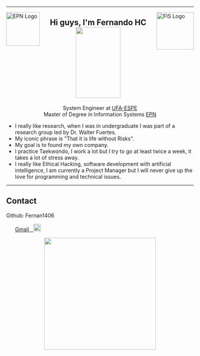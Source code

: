 
<hr>

<img align="left" width="90px" alt="EPN Logo" src="https://upload.wikimedia.org/wikipedia/commons/8/8c/Escudo_de_la_Escuela_Polit%C3%A9cnica_Nacional.png"/>

<img align="right" width="100px" alt="FIS Logo" src="https://fis.epn.edu.ec/images/logo-FIS-sin-fondo.png"/>

<h2 align= "center">
  Hi guys, I'm Fernando HC
  <br>
  
  <img src="https://i.pinimg.com/564x/9f/49/32/9f4932fb49982f5760e569515e0bdcfc.jpg" width="120px" height="190px">
</h2>

<p align = "center">
  System Engineer at <a href = "https://www.espe.edu.ec"> UFA-ESPE </a> </br>
  Master of Degree in Information Systems <a href = "https://www.epn.edu.ec"> EPN </a> 

</p>

-  I really like research, when I was in undergraduate I was part of a research group led by Dr. Walter Fuertes.
-  My iconic phrase is  "That it is life without Risks".
-  My goal is to found my own company.
-  I practice Taekwondo, I work a lot but I try to go at least twice a week, it takes a lot of stress away.
-  I really like Ethical Hacking, software development with artificial intelligence, I am currently a Project Manager but I will never give up the love for programming and technical issues.

---
## Contact
Github: Fernan1406

<ul>
    <a href = "mailto:fermejiabren1995@gmail.com" target = "_blank">
      Gmail &nbsp
      <img src = "https://upload.wikimedia.org/wikipedia/commons/thumb/7/7e/Gmail_icon_%282020%29.svg/1200px-Gmail_icon_%282020%29.svg.png" width = "20px">
    </a>
</ul>

<p align="center">
    <img src="https://static.wixstatic.com/media/669128_ec1c7a78e9694aec8a07c2e48b292ae1~mv2.gif" width="300px" height="300px">
</p>



